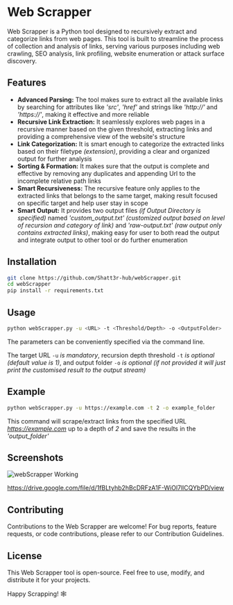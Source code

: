 
# Web Scrapper

Web Scrapper is a Python tool designed to recursively extract and categorize links from web pages. This tool is built to streamline the process of collection and analysis of links, serving various purposes including web crawling, SEO analysis, link profiling, website enumeration or attack surface discovery.



## Features

- **Advanced Parsing:** The tool makes sure to extract all the available links by searching for attributes like *'src'*, *'href'* and strings like *'http://'* and *'https://'*, making it effective and more reliable
- **Recursive Link Extraction:** It seamlessly explores web pages in a recursive manner based on the given threshold, extracting links and providing a comprehensive view of the website's structure
- **Link Categorization:** It is smart enough to categorize the extracted links based on their filetype *(extension)*, providing a clear and organized output for further analysis
- **Sorting & Formation:** It makes sure that the output is complete and effective by removing any duplicates and appending Url to the incomplete relative path links 
- **Smart Recursiveness:** The recursive feature only applies to the extracted links that belongs to the same target, making result focused on specific target and help user stay in scope
- **Smart Output:** It provides two output files *(if Output Directory is specified)* named *'custom_output.txt'* *(customized output based on level of recursion and category of link)* and *'raw-output.txt'* *(raw output only contains extracted links)*, making easy for user to both read the output and integrate output to other tool or do further enumeration



## Installation

```bash
git clone https://github.com/Shatt3r-hub/webScrapper.git
cd webScrapper
pip install -r requirements.txt
```
    
## Usage

```bash
python webScrapper.py -u <URL> -t <Threshold/Depth> -o <OutputFolder>
```
The parameters can be conveniently specified via the command line.

The target URL `-u` *is mandatory*, recursion depth threshold `-t` *is optional (default value is 1)*, and output folder `-o` *is optional (if not provided it will just print the customised result to the output stream)*

## Example
```bash
python webScrapper.py -u https://example.com -t 2 -o example_folder
```
This command will scrape/extract links from the specified URL *https://example.com* up to a depth of *2* and save the results in the *'output_folder'*

## Screenshots

![webScrapper Working](https://drive.google.com/file/d/1fBLtyhb2hBcDRFzA1F-WiOl7llCQYbPD/view)

https://drive.google.com/file/d/1fBLtyhb2hBcDRFzA1F-WiOl7llCQYbPD/view

## Contributing

Contributions to the Web Scrapper are welcome! For bug reports, feature requests, or code contributions, please refer to our Contribution Guidelines.
## License

This Web Scrapper tool is open-source. Feel free to use, modify, and distribute it for your projects.

Happy Scrapping! 🕸️

